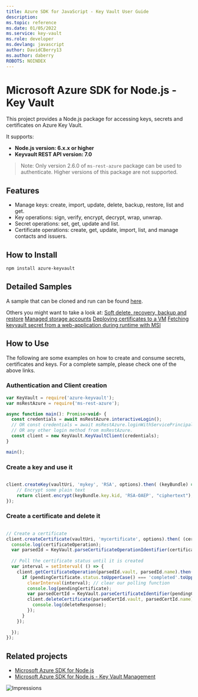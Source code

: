 ```yaml
---
title: Azure SDK for JavaScript - Key Vault User Guide
description: 
ms.topic: reference
ms.date: 01/05/2022
ms.service: key-vault
ms.role: developer
ms.devlang: javascript
author: DavidCBerry13
ms.author: daberry
ROBOTS: NOINDEX
---
```

# Microsoft Azure SDK for Node.js - Key Vault

This project provides a Node.js package for accessing keys, secrets and certificates on Azure Key Vault.

It supports:
- **Node.js version: 6.x.x or higher**
- **Keyvault REST API version: 7.0**

> Note: Only version 2.6.0 of `ms-rest-azure` package can be used to authenticate. Higher versions of this package are not supported.

## Features

- Manage keys: create, import, update, delete, backup, restore, list and get.
- Key operations: sign, verify, encrypt, decrypt, wrap, unwrap.
- Secret operations: set, get, update and list.
- Certificate operations: create, get, update, import, list, and manage contacts and issuers.

## How to Install

```bash
npm install azure-keyvault
```
## Detailed Samples
A sample that can be cloned and run can be found [here](https://github.com/Azure-Samples/key-vault-node-authentication).

Others you might want to take a look at:
[Soft delete, recovery, backup and restore](https://github.com/Azure-Samples/key-vault-node-recovery)
[Managed storage accounts](https://github.com/Azure-Samples/key-vault-node-storage-accounts)
[Deploying certificates to a VM](https://github.com/Azure-Samples/key-vault-node-deploy-certificates-to-vm)
[Fetching keyvault secret from a web-application during runtime with MSI](https://github.com/Azure-Samples/app-service-msi-keyvault-node)

## How to Use

The following are some examples on how to create and consume secrets, certificates and keys.
For a complete sample, please check one of the above links. 

### Authentication and Client creation

```javascript
var KeyVault = require('azure-keyvault');
var msRestAzure = require('ms-rest-azure');

async function main(): Promise<void> {
  const credentials = await msRestAzure.interactiveLogin();
  // OR const credentials = await msRestAzure.loginWithServicePrincipalSecret("clientId", "secret", "domain");
  // OR any other login method from msRestAzure.
  const client = new KeyVault.KeyVaultClient(credentials);
}

main();
```

### Create a key and use it

```javascript

client.createKey(vaultUri, 'mykey', 'RSA', options).then( (keyBundle) => {
    // Encrypt some plain text
    return client.encrypt(keyBundle.key.kid, 'RSA-OAEP', "ciphertext");
});
```

### Create a certificate and delete it

```javascript

// Create a certificate
client.createCertificate(vaultUri, 'mycertificate', options).then( (certificateOperation) => {
  console.log(certificateOperation);
  var parsedId = KeyVault.parseCertificateOperationIdentifier(certificateOperation.id);
  
  // Poll the certificate status until it is created
  var interval = setInterval( () => {
    client.getCertificateOperation(parsedId.vault, parsedId.name).then( (pendingCertificate) => {
      if (pendingCertificate.status.toUpperCase() === 'completed'.toUpperCase()) {
        clearInterval(interval); // clear our polling function
        console.log(pendingCertificate);
        var parsedCertId = KeyVault.parseCertificateIdentifier(pendingCertificate.target);
        client.deleteCertificate(parsedCertId.vault, parsedCertId.name).then( (deleteResponse) => {
          console.log(deleteResponse);
        });
      }
    });
    
  });
});
```

## Related projects

- [Microsoft Azure SDK for Node.js](https://github.com/azure/azure-sdk-for-node)
- [Microsoft Azure SDK for Node.js - Key Vault Management](https://github.com/Azure/azure-sdk-for-node/tree/master/lib/services/keyVaultManagement)


![Impressions](https://azure-sdk-impressions.azurewebsites.net/api/impressions/azure-sdk-for-node%2Flib%2Fservices%2FkeyVault%2FREADME.png)
